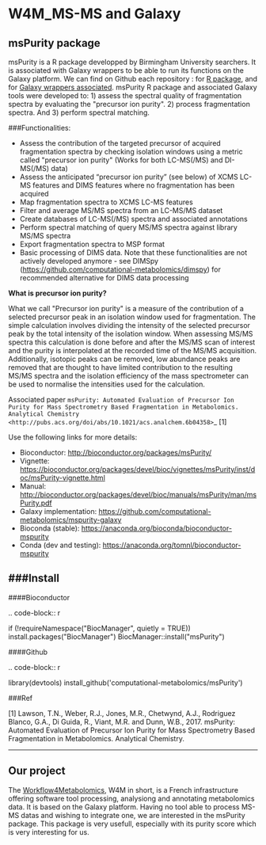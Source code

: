 W4M_MS-MS and Galaxy
====================

msPurity package
----------------

msPurity is a R package developped by Birmingham University searchers. It is associated with Galaxy wrappers to be able to run its functions on the Galaxy platform. We can find on Github each repository : for [R package]("https://github.com/computational-metabolomics/msPurity#mspurity-package-to-assess-precursor-ion-purity-process-fragmentation-spectra-and-perform-spectral-matching"), and for [Galaxy wrappers associated]("https://github.com/computational-metabolomics/mspurity-galaxy"). 
msPurity R package and associated Galaxy tools were developed to: 1) assess the spectral quality of fragmentation spectra by evaluating the "precursor ion purity". 2) process fragmentation spectra. And 3) perform spectral matching.

###Functionalities:

* Assess the contribution of the targeted precursor of acquired fragmentation spectra by checking isolation windows using a metric called "precursor ion purity" (Works for both LC-MS(/MS) and DI-MS(/MS) data)
* Assess the anticipated “precursor ion purity” (see below) of XCMS LC-MS features and DIMS features where no fragmentation has been acquired
* Map fragmentation spectra to XCMS LC-MS features
* Filter and average MS/MS spectra from an LC-MS/MS dataset
* Create databases of LC-MS(/MS) spectra and associated annotations
* Perform spectral matching of query MS/MS spectra against library MS/MS spectra
* Export fragmentation spectra to MSP format
* Basic processing of DIMS data. Note that these functionalities are not actively developed anymore - see DIMSpy (https://github.com/computational-metabolomics/dimspy) for recommended alternative for DIMS data processing

**What is precursor ion purity?**

What we call "Precursor ion purity" is a measure of the contribution of a selected precursor peak in an isolation window used for fragmentation. The simple calculation involves dividing the intensity of the selected precursor peak by the total intensity of the isolation window. When assessing MS/MS spectra this calculation is done before and after the MS/MS scan of interest and the purity is interpolated at the recorded time of the MS/MS acquisition. Additionally, isotopic peaks can be removed, low abundance peaks are removed that are thought to have limited contribution to the resulting MS/MS spectra and the isolation efficiency of the mass spectrometer can be used to normalise the intensities used for the calculation.


Associated paper  `msPurity: Automated Evaluation of Precursor Ion Purity for Mass Spectrometry Based Fragmentation in Metabolomics. Analytical Chemistry <http://pubs.acs.org/doi/abs/10.1021/acs.analchem.6b04358>`_ [1]

Use the following links for more details:

* Bioconductor: http://bioconductor.org/packages/msPurity/
* Vignette: https://bioconductor.org/packages/devel/bioc/vignettes/msPurity/inst/doc/msPurity-vignette.html
* Manual: http://bioconductor.org/packages/devel/bioc/manuals/msPurity/man/msPurity.pdf
* Galaxy implementation: https://github.com/computational-metabolomics/mspurity-galaxy
* Bioconda (stable): https://anaconda.org/bioconda/bioconductor-mspurity
* Conda (dev and testing): https://anaconda.org/tomnl/bioconductor-mspurity


###Install
--------------
####Bioconductor

.. code-block:: r

  if (!requireNamespace("BiocManager", quietly = TRUE))
      install.packages("BiocManager")
  BiocManager::install("msPurity")


####Github


.. code-block:: r

  library(devtools)
  install_github('computational-metabolomics/msPurity')


###Ref

[1] Lawson, T.N., Weber, R.J., Jones, M.R., Chetwynd, A.J., Rodriguez Blanco, G.A., Di Guida, R., Viant, M.R. and Dunn, W.B., 2017. msPurity: Automated Evaluation of Precursor Ion Purity for Mass Spectrometry Based Fragmentation in Metabolomics. Analytical Chemistry.


-----------
Our project
-----------

The [Workflow4Metabolomics]("http://workflow4metabolomics.org"), W4M in short, is a French infrastructure offering software tool processing, analysiong and annotating metabolomics data. It is based on the Galaxy platform.
Having no tool able to process MS-MS datas and wishing to integrate one, we are interested in the msPurity package. This package is very usefull, especially with its purity score which is very interesting for us. 

